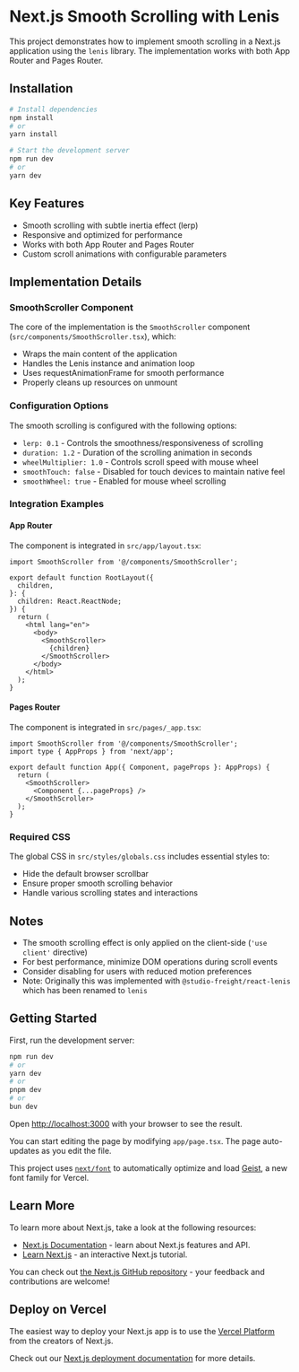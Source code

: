 # Next.js Smooth Scrolling with Lenis

This project demonstrates how to implement smooth scrolling in a Next.js application using the `lenis` library. The implementation works with both App Router and Pages Router.

## Installation

```bash
# Install dependencies
npm install
# or
yarn install

# Start the development server
npm run dev
# or
yarn dev
```

## Key Features

- Smooth scrolling with subtle inertia effect (lerp)
- Responsive and optimized for performance
- Works with both App Router and Pages Router
- Custom scroll animations with configurable parameters

## Implementation Details

### SmoothScroller Component

The core of the implementation is the `SmoothScroller` component (`src/components/SmoothScroller.tsx`), which:

- Wraps the main content of the application
- Handles the Lenis instance and animation loop
- Uses requestAnimationFrame for smooth performance
- Properly cleans up resources on unmount

### Configuration Options

The smooth scrolling is configured with the following options:

- `lerp: 0.1` - Controls the smoothness/responsiveness of scrolling
- `duration: 1.2` - Duration of the scrolling animation in seconds
- `wheelMultiplier: 1.0` - Controls scroll speed with mouse wheel
- `smoothTouch: false` - Disabled for touch devices to maintain native feel
- `smoothWheel: true` - Enabled for mouse wheel scrolling

### Integration Examples

#### App Router

The component is integrated in `src/app/layout.tsx`:

```tsx
import SmoothScroller from '@/components/SmoothScroller';

export default function RootLayout({
  children,
}: {
  children: React.ReactNode;
}) {
  return (
    <html lang="en">
      <body>
        <SmoothScroller>
          {children}
        </SmoothScroller>
      </body>
    </html>
  );
}
```

#### Pages Router

The component is integrated in `src/pages/_app.tsx`:

```tsx
import SmoothScroller from '@/components/SmoothScroller';
import type { AppProps } from 'next/app';

export default function App({ Component, pageProps }: AppProps) {
  return (
    <SmoothScroller>
      <Component {...pageProps} />
    </SmoothScroller>
  );
}
```

### Required CSS

The global CSS in `src/styles/globals.css` includes essential styles to:

- Hide the default browser scrollbar
- Ensure proper smooth scrolling behavior
- Handle various scrolling states and interactions

## Notes

- The smooth scrolling effect is only applied on the client-side (`'use client'` directive)
- For best performance, minimize DOM operations during scroll events
- Consider disabling for users with reduced motion preferences
- Note: Originally this was implemented with `@studio-freight/react-lenis` which has been renamed to `lenis`

## Getting Started

First, run the development server:

```bash
npm run dev
# or
yarn dev
# or
pnpm dev
# or
bun dev
```

Open [http://localhost:3000](http://localhost:3000) with your browser to see the result.

You can start editing the page by modifying `app/page.tsx`. The page auto-updates as you edit the file.

This project uses [`next/font`](https://nextjs.org/docs/app/building-your-application/optimizing/fonts) to automatically optimize and load [Geist](https://vercel.com/font), a new font family for Vercel.

## Learn More

To learn more about Next.js, take a look at the following resources:

- [Next.js Documentation](https://nextjs.org/docs) - learn about Next.js features and API.
- [Learn Next.js](https://nextjs.org/learn) - an interactive Next.js tutorial.

You can check out [the Next.js GitHub repository](https://github.com/vercel/next.js) - your feedback and contributions are welcome!

## Deploy on Vercel

The easiest way to deploy your Next.js app is to use the [Vercel Platform](https://vercel.com/new?utm_medium=default-template&filter=next.js&utm_source=create-next-app&utm_campaign=create-next-app-readme) from the creators of Next.js.

Check out our [Next.js deployment documentation](https://nextjs.org/docs/app/building-your-application/deploying) for more details.
